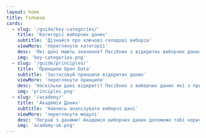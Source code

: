 ```yaml
---
layout: home
title: Головна
cards:
  - slug: '/guide/key-categories/'
    title: 'Категорії виборчих даних'
    subtitle: 'Дізнайся про ключові складові виборів'
    viewMore: 'переглянути категорії'
    desc: 'Які дані мають значення? Посібник з відкритих виборчих даних висвітлює ключові компоненти виборчого процесу (прикл., вимоги до балотування, реєстрація виборців, результаи'
    img: 'key-categories.png'
  - slug: '/guide/principles/'
    title: 'Принципи Open Data'
    subtitle: 'Застосовуй принципи відкритих даних'
    viewMore: 'переглянути принципи'
    desc: 'Наскільки дані відкриті? Посібних з виборчих даних які з принципів Open Data, таких як вчасність, деталізація, доступність, можливість аналізувати найбільш важливі у виборах.'
    img: 'principles.png'
  - slug: '/academy/'
    title: 'Академія Даних'
    subtitle: 'Навчись аналізувати виборчі дані'
    viewMore: 'переглянути модулі'
    desc: 'Пограй з даними! Академія виборчих даних допоможе тобі користуватись і аналізувати доступні дані. Проектно-орієтовані модулі підкреслюють головні кроки процесі аналізу даних і показують як підсумовувати дані.'
    img: 'academy-uk.png'
---
```

